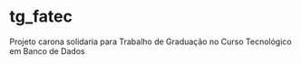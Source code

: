# tg_fatec
Projeto carona solidaria para Trabalho de Graduação no Curso Tecnológico em Banco de Dados



